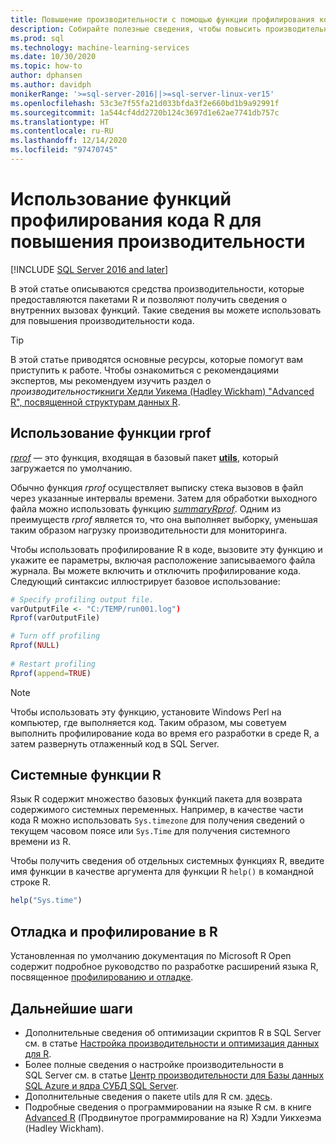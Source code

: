 ```yaml
---
title: Повышение производительности с помощью функции профилирования кода R
description: Собирайте полезные сведения, чтобы повысить производительность и быстрее получать результаты вычислений R в SQL Server, с помощью функций профилирования. Функция *rprof* собирает и возвращает сведения о внутренних вызовах функций.
ms.prod: sql
ms.technology: machine-learning-services
ms.date: 10/30/2020
ms.topic: how-to
author: dphansen
ms.author: davidph
monikerRange: '>=sql-server-2016||>=sql-server-linux-ver15'
ms.openlocfilehash: 53c3e7f55fa21d033bfda3f2e660bd1b9a92991f
ms.sourcegitcommit: 1a544cf4dd2720b124c3697d1e62ae7741db757c
ms.translationtype: HT
ms.contentlocale: ru-RU
ms.lasthandoff: 12/14/2020
ms.locfileid: "97470745"
---
```

# <a name="use-r-code-profiling-functions-to-improve-performance"></a>Использование функций профилирования кода R для повышения производительности
[!INCLUDE [SQL Server 2016 and later](../../includes/applies-to-version/sqlserver2016.md)]

В этой статье описываются средства производительности, которые предоставляются пакетами R и позволяют получить сведения о внутренних вызовах функций. Такие сведения вы можете использовать для повышения производительности кода.

> [!TIP]
> В этой статье приводятся основные ресурсы, которые помогут вам приступить к работе. Чтобы ознакомиться с рекомендациями экспертов, мы рекомендуем изучить раздел о *производительности*[книги Хедли Уикема (Hadley Wickham) "Advanced R", посвященной структурам данных R](http://adv-r.had.co.nz).

## <a name="using-rprof"></a>Использование функции rprof

[*rprof*](https://www.rdocumentation.org/packages/utils/versions/3.5.1/topics/Rprof) — это функция, входящая в базовый пакет [**utils**](https://www.rdocumentation.org/packages/utils/versions/3.5.1), который загружается по умолчанию. 

Обычно функция *rprof* осуществляет выписку стека вызовов в файл через указанные интервалы времени. Затем для обработки выходного файла можно использовать функцию [*summaryRprof*](https://www.rdocumentation.org/packages/utils/versions/3.5.1/topics/summaryRprof). Одним из преимуществ *rprof* является то, что она выполняет выборку, уменьшая таким образом нагрузку производительности для мониторинга.

Чтобы использовать профилирование R в коде, вызовите эту функцию и укажите ее параметры, включая расположение записываемого файла журнала. Вы можете включить и отключить профилирование кода. Следующий синтаксис иллюстрирует базовое использование: 

```R
# Specify profiling output file.
varOutputFile <- "C:/TEMP/run001.log")
Rprof(varOutputFile)

# Turn off profiling
Rprof(NULL)
    
# Restart profiling
Rprof(append=TRUE)
```

> [!NOTE]
> Чтобы использовать эту функцию, установите Windows Perl на компьютер, где выполняется код. Таким образом, мы советуем выполнить профилирование кода во время его разработки в среде R, а затем развернуть отлаженный код в SQL Server.  


## <a name="r-system-functions"></a>Системные функции R

Язык R содержит множество базовых функций пакета для возврата содержимого системных переменных. Например, в качестве части кода R можно использовать `Sys.timezone` для получения сведений о текущем часовом поясе или `Sys.Time` для получения системного времени из R. 

Чтобы получить сведения об отдельных системных функциях R, введите имя функции в качестве аргумента для функции R `help()` в командной строке R.

```R
help("Sys.time")
```

## <a name="debugging-and-profiling-in-r"></a>Отладка и профилирование в R

Установленная по умолчанию документация по Microsoft R Open содержит подробное руководство по разработке расширений языка R, посвященное [профилированию и отладке](https://cran.r-project.org/doc/manuals/r-release/R-exts.html#Debugging).

## <a name="next-steps"></a>Дальнейшие шаги

+ Дополнительные сведения об оптимизации скриптов R в SQL Server см. в статье [Настройка производительности и оптимизация данных для R](r-and-data-optimization-r-services.md).
+ Более полные сведения о настройке производительности в SQL Server см. в статье [Центр производительности для Базы данных SQL Azure и ядра СУБД SQL Server](/sql/relational-databases/performance/performance-center-for-sql-server-database-engine-and-azure-sql-database).
+ Дополнительные сведения о пакете utils для R см. [здесь](https://www.rdocumentation.org/packages/utils/versions/3.5.1).
+ Подробные сведения о программировании на языке R см. в книге [Advanced R](http://adv-r.had.co.nz) (Продвинутое программирование на R) Хэдли Уикхеэма (Hadley Wickham).

